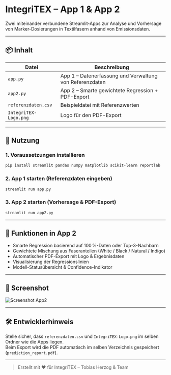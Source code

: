 # IntegriTEX – App 1 & App 2

Zwei miteinander verbundene Streamlit-Apps zur Analyse und Vorhersage von Marker-Dosierungen in Textilfasern anhand von Emissionsdaten.

---

## 📦 Inhalt

| Datei | Beschreibung |
|-------|--------------|
| `app.py` | App 1 – Datenerfassung und Verwaltung von Referenzdaten |
| `app2.py` | App 2 – Smarte gewichtete Regression + PDF-Export |
| `referenzdaten.csv` | Beispieldatei mit Referenzwerten |
| `IntegriTEX-Logo.png` | Logo für den PDF-Export |

---

## 🚀 Nutzung

### 1. Voraussetzungen installieren

```bash
pip install streamlit pandas numpy matplotlib scikit-learn reportlab
```

### 2. App 1 starten (Referenzdaten eingeben)

```bash
streamlit run app.py
```

### 3. App 2 starten (Vorhersage & PDF-Export)

```bash
streamlit run app2.py
```

---

## 🧠 Funktionen in App 2

- Smarte Regression basierend auf 100 %-Daten oder Top-3-Nachbarn
- Gewichtete Mischung aus Faseranteilen (White / Black / Natural / Indigo)
- Automatischer PDF-Export mit Logo & Ergebnisdaten
- Visualisierung der Regressionslinien
- Modell-Statusübersicht & Confidence-Indikator

---

## 📸 Screenshot

![Screenshot App2](https://via.placeholder.com/800x400?text=Hier+k%C3%B6nnte+ein+Screenshot+sein)

---

## 🛠️ Entwicklerhinweis

Stelle sicher, dass `referenzdaten.csv` und `IntegriTEX-Logo.png` im selben Ordner wie die Apps liegen.  
Beim Export wird die PDF automatisch im selben Verzeichnis gespeichert (`prediction_report.pdf`).

---

> Erstellt mit ❤️ für IntegriTEX – Tobias Herzog & Team